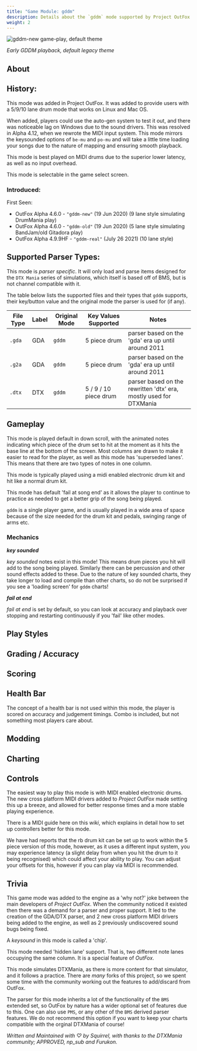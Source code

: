 ```yaml
---
title: "Game Module: gddm"
description: Details about the `gddm` mode supported by Project OutFox.
weight: 2
---
```


![gddm-new game-play, default theme](https://user-images.githubusercontent.com/11047768/135682218-0706dc51-438b-4971-85a6-cedc6729cca2.png)

_Early GDDM playback, default legacy theme_

<!--
insert picture of gameplay 
-->

## About

## History:

This mode was added in Project OutFox. It was added to provide users with a 5/9/10 lane drum mode that works on Linux and Mac OS.

When added, players could use the auto-gen system to test it out, and there was noticeable lag on Windows due to the sound drivers. This was resolved in Alpha 4.12, when we rewrote the MIDI input system. This mode mirrors the keysounded options of ``be-mu`` and ``po-mu`` and will take a little time loading your songs due to the nature of mapping and ensuring smooth playback.

This mode is best played on MIDI drums due to the superior lower latency, as well as no input overhead.

This mode is selectable in the game select screen.

### Introduced:

First Seen:
 * OutFox Alpha 4.6.0 - ``"gddm-new"`` (19 Jun 2020) (9 lane style simulating DrumMania play)
 * OutFox Alpha 4.6.0 - ``"gddm-old"`` (19 Jun 2020) (5 lane style simulating BandJam/old Gitadora play)
 * OutFox Alpha 4.9.9HF - ``"gddm-real"`` (July 26 2021) (10 lane style)

## Supported Parser Types:
This mode is _parser specific_. It will only load and parse items designed for the `DTX Mania` series of simulations, which itself is based off of BMS, but is not channel compatible with it.

The table below lists the supported files and their types that ``gddm`` supports, their key/button value and the original mode the parser is used for (if any).

File Type|Label|Original Mode|Key Values Supported|Notes 
------------|-------------|-------------|-------------|-------------|
 ``.gda`` | GDA | ``gddm`` | 5 piece drum | parser based on the 'gda' era up until around 2011
 ``.g2a`` | GDA | ``gddm`` | 5 piece drum | parser based on the 'gda' era up until around 2011
 ``.dtx`` | DTX | ``gddm`` | 5 / 9 / 10 piece drum | parser based on the rewritten 'dtx' era, mostly used for DTXMania


## Gameplay

This mode is played default in down scroll, with the animated notes indicating which piece of the drum set to hit at the moment as it hits the base line at the bottom of the screen. Most columns are drawn to make it easier to read for the player, as well as this mode has 'superseded lanes'. This means that there are two types of notes in one column.

This mode is typically played using a midi enabled electronic drum kit and hit like a normal drum kit.

This mode has default 'fail at song end' as it allows the player to continue to practice as needed to get a better grip of the song being played.

``gddm`` is a single player game, and is usually played in a wide area of space because of the size needed for the drum kit and pedals, swinging range of arms etc.

### Mechanics
**_key sounded_**

_key sounded_ notes exist in this mode! This means drum pieces you hit will add to the song being played. Similarly there can be percussion and other sound effects added to these. Due to the nature of key sounded charts, they take longer to load and compile than other charts, so do not be surprised if you see a 'loading screen' for ``gddm`` charts!

**_fail at end_**

_fail at end_ is set by default, so you can look at accuracy and playback over stopping and restarting continuously if you 'fail' like other modes.


## Play Styles

## Grading / Accuracy

## Scoring

## Health Bar

The concept of a health bar is not used within this mode, the player is scored on accuracy and judgement timings. Combo is included, but not something most players care about.

## Modding

## Charting

## Controls

The easiest way to play this mode is with MIDI enabled electronic drums. The new cross platform MIDI drivers added to _Project OutFox_ made setting this up a breeze, and allowed for better response times and a more stable playing experience.

There is a MIDI guide here on this _wiki_, which explains in detail how to set up controllers better for this mode.

We have had reports that the rb drum kit can be set up to work within the 5 piece version of this mode, however, as it uses a different input system, you may experience latency (a slight delay from when you hit the drum to it being recognised) which could affect your ability to play. You can adjust your offsets for this, however if you can play via MIDI is recommended.

## Trivia

This game mode was added to the engine as a 'why not?' joke between the main developers of _Project OutFox_. When the community noticed it existed then there was a demand for a parser and proper support. It led to the creation of the GDA/DTX parser, and 2 new cross platform MIDI drivers being added to the engine, as well as 2 previously undiscovered sound bugs being fixed.

A _keysound_ in this mode is called a 'chip'. 

This mode needed 'hidden lane' support. That is, two different note lanes occupying the same column. It is a special feature of _OutFox_.

This mode simulates DTXMania, as there is more content for that simulator, and it follows a practice. There are _many_ forks of this project, so we spent some time with the community working out the features to add/discard from OutFox.

The parser for this mode inherits a lot of the functionality of the `BMS` extended set, so OutFox by nature has a wider optional set of features due to this. One can also use `PMS`, or any other of the `BMS` derived parser features. We do not recommend this option if you want to keep your charts compatible with the orginal DTXMania of course!

_Written and Maintained with ♡ by Squirrel, with thanks to the DTXMania community; APPROVED, np\_sub and Furukon._